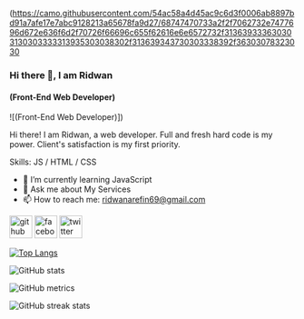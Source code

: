 (https://camo.githubusercontent.com/54ac58a4d45ac9c6d3f0006ab8897bd91a7afe17e7abc9128213a65678fa9d27/68747470733a2f2f7062732e7477696d672e636f6d2f70726f66696c655f62616e6e6572732f313639333630303130303333313935303038302f313639343730303338392f36303078323030

### Hi there 👋, I am Ridwan
#### (Front-End Web Developer)
![(Front-End Web Developer)])

Hi there! I am Ridwan, a web developer. Full and fresh hard code is my power. Client's satisfaction is my first priority.

Skills: JS / HTML / CSS

- 🌱 I’m currently learning JavaScript 
- 💬 Ask me about My Services 
- 📫 How to reach me: ridwanarefin69@gmail.com 


[<img src='https://cdn.jsdelivr.net/npm/simple-icons@3.0.1/icons/github.svg' alt='github' height='40'>](https://github.com/ridwanarefin)  [<img src='https://cdn.jsdelivr.net/npm/simple-icons@3.0.1/icons/facebook.svg' alt='facebook' height='40'>](https://www.facebook.com/https://www.facebook.com/ridwan.arefin.5)  [<img src='https://cdn.jsdelivr.net/npm/simple-icons@3.0.1/icons/twitter.svg' alt='twitter' height='40'>](https://twitter.com/https://twitter.com/ridwanarefin69)  

[![Top Langs](https://github-readme-stats.vercel.app/api/top-langs/?username=ridwanarefin)](https://github.com/anuraghazra/github-readme-stats)

![GitHub stats](https://github-readme-stats.vercel.app/api?username=ridwanarefin&show_icons=true)  

![GitHub metrics](https://metrics.lecoq.io/ridwanarefin)  

![GitHub streak stats](https://streak-stats.demolab.com/?user=ridwanarefin)  


